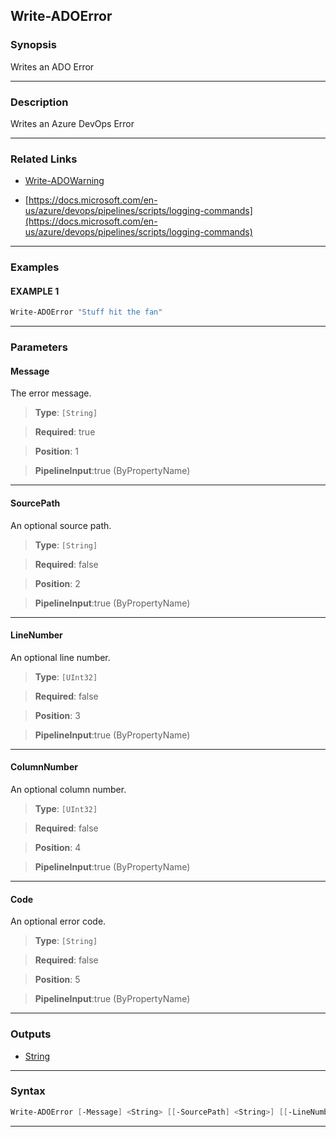 Write-ADOError
--------------
### Synopsis
Writes an ADO Error

---
### Description

Writes an Azure DevOps Error

---
### Related Links
* [Write-ADOWarning](Write-ADOWarning.md)



* [https://docs.microsoft.com/en-us/azure/devops/pipelines/scripts/logging-commands](https://docs.microsoft.com/en-us/azure/devops/pipelines/scripts/logging-commands)



---
### Examples
#### EXAMPLE 1
```PowerShell
Write-ADOError "Stuff hit the fan"
```

---
### Parameters
#### **Message**

The error message.



> **Type**: ```[String]```

> **Required**: true

> **Position**: 1

> **PipelineInput**:true (ByPropertyName)



---
#### **SourcePath**

An optional source path.



> **Type**: ```[String]```

> **Required**: false

> **Position**: 2

> **PipelineInput**:true (ByPropertyName)



---
#### **LineNumber**

An optional line number.



> **Type**: ```[UInt32]```

> **Required**: false

> **Position**: 3

> **PipelineInput**:true (ByPropertyName)



---
#### **ColumnNumber**

An optional column number.



> **Type**: ```[UInt32]```

> **Required**: false

> **Position**: 4

> **PipelineInput**:true (ByPropertyName)



---
#### **Code**

An optional error code.



> **Type**: ```[String]```

> **Required**: false

> **Position**: 5

> **PipelineInput**:true (ByPropertyName)



---
### Outputs
* [String](https://learn.microsoft.com/en-us/dotnet/api/System.String)




---
### Syntax
```PowerShell
Write-ADOError [-Message] <String> [[-SourcePath] <String>] [[-LineNumber] <UInt32>] [[-ColumnNumber] <UInt32>] [[-Code] <String>] [<CommonParameters>]
```
---
